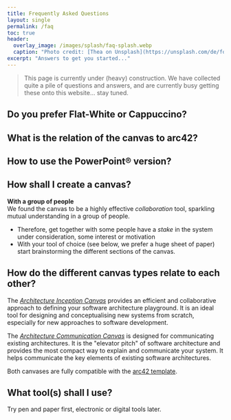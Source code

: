 ```yaml
---
title: Frequently Asked Questions
layout: single
permalink: /faq
toc: true
header:
  overlay_image: /images/splash/faq-splash.webp
  caption: "Photo credit: [Thea on Unsplash](https://unsplash.com/de/fotos/y3ZcWAgVphU)"
excerpt: "Answers to get you started..."
---
```


>This page is currently under (heavy) construction. We have collected quite a pile of questions and answers, and are currently busy getting these onto this website... stay tuned.

## Do you prefer Flat-White or Cappuccino?

## What is the relation of the canvas to arc42?

## How to use the PowerPoint® version?

## How shall I create a canvas?

**With a group of people**<br>
We found the canvas to be a highly effective _collaboration_ tool, sparkling mutual understanding in a group of people.

* Therefore, get together with some people have a _stake_ in the system under consideration, some interest or motivation
* With your tool of choice (see below, we prefer a huge sheet of paper) start brainstorming the different sections of the canvas.


## How do the different canvas types relate to each other?

The [_Architecture Inception Canvas_](https://canvas.arc42.org/architecture-inception-canvas) provides an efficient and collaborative approach to defining your software architecture playground. It is an ideal tool for designing and conceptualising new systems from scratch, especially for new approaches to software development.

The [_Architecture Communication Canvas_](https://canvas.arc42.org/architecture-communication-canvas) is designed for communicating existing architectures. It is the "elevator pitch" of software architecture and provides the most compact way to explain and communicate your system. It helps communicate the key elements of existing software architectures.

Both canvases are fully compatible with the [arc42 template](https://arc42.org/overview).

## What tool(s) shall I use?

Try pen and paper first, electronic or digital tools later.


